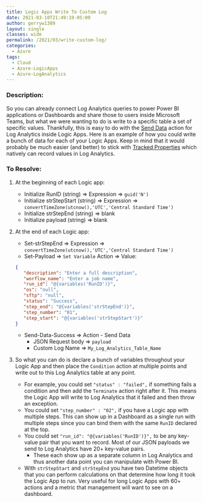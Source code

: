 ```yaml
---
title: Logic Apps Write To Custom Log
date: 2021-03-10T21:49:19-05:00
author: gerryw1389
layout: single
classes: wide
permalink: /2021/03/write-custom-log/
categories:
  - Azure
tags:
  - Cloud
  - Azure-LogicApps
  - Azure-LogAnalytics
---
```

<!--more-->

### Description:

So you can already connect Log Analytics queries to power Power BI applications or Dashboards and share those to users inside Microsoft Teams, but what we were wanting to do is write to a specific table a set of specific values. Thankfully, this is easy to do with the [Send Data](https://docs.microsoft.com/en-us/connectors/azureloganalyticsdatacollector/#send-data) action for Log Analytics inside Logic Apps. Here is an example of how you could write a bunch of data for each of your Logic Apps. Keep in mind that it would probably be much easier (and better) to stick with [Tracked Properties](https://automationadmin.com/2020/09/get-tracked-properties) which natively can record values in Log Analytics.

### To Resolve:

1. At the beginning of each Logic app:

   - Initialize RunID (string) => Expression => `guid('N')`
   - Initialize strStepStart (string) => Expression => `convertTimeZone(utcnow(),'UTC','Central Standard Time')`
   - Initialize strStepEnd (string) => blank
   - Initialize payload (string) => blank

2. At the end of each Logic app:

   - Set-strStepEnd => Expression => `convertTimeZone(utcnow(),'UTC','Central Standard Time')`
   - Set-Payload => `Set Variable` Action => Value:

   ```json
   {
      "description": "Enter a full description",
      "worflow_name": "Enter a job name",
      "run_id": "@{variables('RunID')}",
      "os": "null",
      "sftp": "null",
      "status": "Success",
      "step_end": "@{variables('strStepEnd')}",
      "step_number": "01",
      "step_start": "@{variables('strStepStart')}"
   }
   ```

   - Send-Data-Success => Action - Send Data
      - JSON Request body => `payload`
      - Custom Log Name => `My_Log_Analytics_Table_Name`

3. So what you can do is declare a bunch of variables throughout your Logic App and then place the `Condition` action at multiple points and write out to this Log Analytics table at any point.

   - For example, you could set `"status" : "failed",` if something fails a condition and then add the `Terminate` action right after it. This means the Logic App will write to Log Analytics that it failed and then throw an exception.
   - You could set `"step_number" : "02",` if you have a Logic app with multiple steps. This can show up in a Dashboard as a single run with multiple steps since you can bind them with the same `RunID` declared at the top.
   - You could  set `"run_id": "@{variables('RunID')}",` to be any key-value pair that you want to record. Most of our JSON payloads we send to Log Analytics have 20+ key-value pairs.
     - These each show up as a separate column in Log Analytics and thus another data point you can manipulate with Power BI.
   - With `strStepStart` and `strStepEnd` you have two Datetime objects that you can perform calculations on that determine how long it took the Logic App to run. Very useful for long Logic Apps with 60+ actions and a metric that management will want to see on a dashboard.